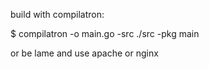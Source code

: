 build with compilatron:

$ compilatron -o main.go -src ./src -pkg main

or be lame and use apache or nginx